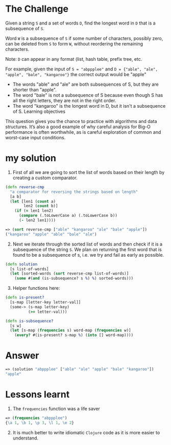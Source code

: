 # The Challenge

Given a string `S` and a set of words `D`, find the longest word in `D` that is a subsequence of `S`.

Word `W` is a subsequence of `S` if some number of characters, possibly zero, can be deleted from `S` to form `W`, without reordering the remaining characters.

Note: `D` can appear in any format (list, hash table, prefix tree, etc.

For example, given the input of `S = "abppplee"` and `D = {"able", "ale", "apple", "bale", "kangaroo"}` the correct output would be "apple"

- The words "able" and "ale" are both subsequences of S, but they are shorter than "apple".
- The word "bale" is not a subsequence of S because even though S has all the right letters, they are not in the right order.
- The word "kangaroo" is the longest word in D, but it isn't a subsequence of S.
Learning objectives

This question gives you the chance to practice with algorithms and data structures. It’s also a good example of why careful analysis for Big-O performance is often worthwhile, as is careful exploration of common and worst-case input conditions.

# my solution

1. First of all we are going to sort the list of words based on their length by creating a custom comparator.

```clojure
(defn reverse-cmp
  "a comparator for reversing the strings based on length"
  [a b]
  (let [len1 (count a)
        len2 (count b)]
    (if (= len1 len2)
      (compare (.toLowerCase a) (.toLowerCase b))
      (- len2 len1))))

=> (sort reverse-cmp ["able" "kangaroo" "ale" "bale" "apple"])
("kangaroo" "apple" "able" "bale" "ale")
```

2. Next we iterate through the sorted list of words and then check if it is a subsequence of the string `S`. We plan on returning the first word that is found to be a subsequence of s, i.e. we try and fail as early as possible.

```clojure
(defn solution
  [s list-of-words]
  (let [sorted-words (sort reverse-cmp list-of-words)]
    (some #(and (is-subsequence? s %) %) sorted-words)))
```

3. Helper functions here:

```clojure
(defn is-present?
  [s-map [letter-key letter-val]]
  (some-> (s-map letter-key)
          (>= letter-val)))

(defn is-subsequence?
  [s w]
  (let [s-map (frequencies s) word-map (frequencies w)]
    (every? #(is-present? s-map %) (into [] word-map))))
```

# Answer

```clojure
=> (solution "abppplee" ["able" "ale" "apple" "bale" "kangaroo"])
"apple"
```

# Lessons learnt

1. The `frequencies` function was a life saver
```clojure
=> (frequencies "abppplee")
{\a 1, \b 1, \p 3, \l 1, \e 2}
```

2. It is much better to write idiomatic `Clojure` code as it is more easier to understand.
